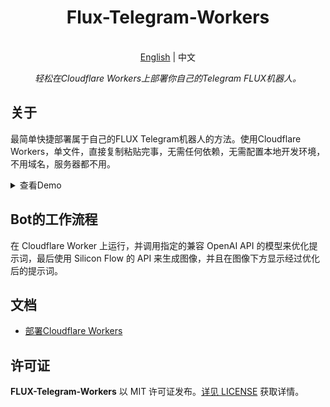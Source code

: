 <h1 align="center">
Flux-Telegram-Workers
</h1>

<p align="center">
    <br> <a href="README.md">English</a> | 中文
</p>
<p align="center">
    <em>轻松在Cloudflare Workers上部署你自己的Telegram FLUX机器人。</em>
</p>


## 关于

最简单快捷部署属于自己的FLUX Telegram机器人的方法。使用Cloudflare Workers，单文件，直接复制粘贴完事，无需任何依赖，无需配置本地开发环境，不用域名，服务器都不用。

<details>
<summary>查看Demo</summary>
<img style="max-width: 600px;" alt="image" src="doc/demo1.png">
<img style="max-width: 600px;" alt="image" src="doc/demo2.png">
</details>


## Bot的工作流程
在 Cloudflare Worker 上运行，并调用指定的兼容 OpenAI API 的模型来优化提示词，最后使用 Silicon Flow 的 API 来生成图像，并且在图像下方显示经过优化后的提示词。

## 文档

- [部署Cloudflare Workers](./doc/cn/DEPLOY.md)

## 许可证

**FLUX-Telegram-Workers** 以 MIT 许可证发布。[详见 LICENSE](LICENSE) 获取详情。
